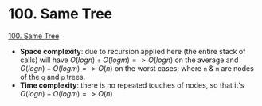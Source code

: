 # 100. Same Tree

[100. Same Tree](https://leetcode.com/problems/same-tree/description/)

- **Space complexity**: due to recursion applied here (the entire stack of calls) will have ${ O(log n) + O(log m) => O(log n) }$ on the average and ${ O(log n) + O (log m) => O(n) }$ on the worst cases; where `n` & `m` are nodes of the `q` and `p` trees.
- **Time complexity**: there is no repeated touches of nodes, so that it's ${ O(log n) + O (log m) => O(n) }$